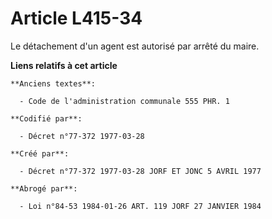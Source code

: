 # Article L415-34

Le détachement d'un agent est autorisé par arrêté du maire.

**Liens relatifs à cet article**

	**Anciens textes**:

	  - Code de l'administration communale 555 PHR. 1

	**Codifié par**:

	  - Décret n°77-372 1977-03-28

	**Créé par**:

	  - Décret n°77-372 1977-03-28 JORF ET JONC 5 AVRIL 1977

	**Abrogé par**:

	  - Loi n°84-53 1984-01-26 ART. 119 JORF 27 JANVIER 1984
